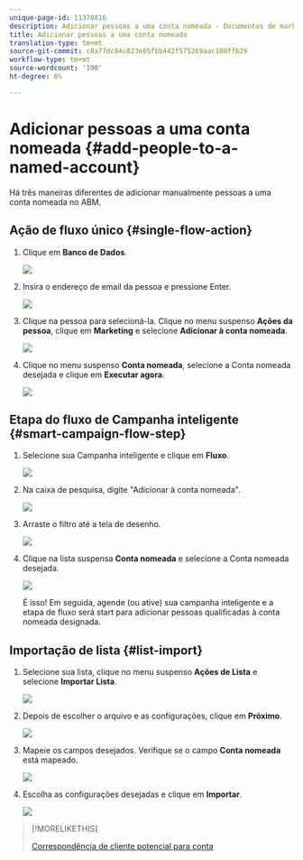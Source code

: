 ```yaml
---
unique-page-id: 11378816
description: Adicionar pessoas a uma conta nomeada - Documentos de marketing - Documentação do produto
title: Adicionar pessoas a uma conta nomeada
translation-type: tm+mt
source-git-commit: c8a77dc84c023e05fbb442f575269aac108ffb29
workflow-type: tm+mt
source-wordcount: '190'
ht-degree: 0%

---
```



# Adicionar pessoas a uma conta nomeada {#add-people-to-a-named-account}

Há três maneiras diferentes de adicionar manualmente pessoas a uma conta nomeada no ABM.

## Ação de fluxo único {#single-flow-action}

1. Clique em **Banco de Dados**.

   ![](assets/one-2.png)

1. Insira o endereço de email da pessoa e pressione Enter.

   ![](assets/two.png)

1. Clique na pessoa para selecioná-la. Clique no menu suspenso **Ações da pessoa**, clique em **Marketing** e selecione **Adicionar à conta nomeada**.

   ![](assets/three.png)

1. Clique no menu suspenso **Conta nomeada**, selecione a Conta nomeada desejada e clique em **Executar agora**.

   ![](assets/four.png)

## Etapa do fluxo de Campanha inteligente {#smart-campaign-flow-step}

1. Selecione sua Campanha inteligente e clique em **Fluxo**.

   ![](assets/five.png)

1. Na caixa de pesquisa, digite &quot;Adicionar à conta nomeada&quot;.

   ![](assets/six.png)

1. Arraste o filtro até a tela de desenho.

   ![](assets/seven.png)

1. Clique na lista suspensa **Conta nomeada** e selecione a Conta nomeada desejada.

   ![](assets/eight.png)

   É isso! Em seguida, agende (ou ative) sua campanha inteligente e a etapa de fluxo será start para adicionar pessoas qualificadas à conta nomeada designada.

## Importação de lista {#list-import}

1. Selecione sua lista, clique no menu suspenso **Ações de Lista** e selecione **Importar Lista**.

   ![](assets/nine.png)

1. Depois de escolher o arquivo e as configurações, clique em **Próximo**.

   ![](assets/ten.png)

1. Mapeie os campos desejados. Verifique se o campo **Conta nomeada** está mapeado.

   ![](assets/eleven.png)

1. Escolha as configurações desejadas e clique em **Importar**.

   ![](assets/twelve.png)

>[!MORELIKETHIS]
>
>[Correspondência de cliente potencial para conta](/help/marketo/product-docs/account-based-marketing/target/named-accounts/lead-to-account-matching.md)
